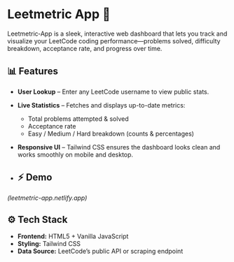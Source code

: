 # Leetmetric App 🚀

Leetmetric‑App is a sleek, interactive web dashboard that lets you track and visualize your LeetCode coding performance—problems solved, difficulty breakdown, acceptance rate, and progress over time.

## 📊 Features

- **User Lookup** – Enter any LeetCode username to view public stats.  
- **Live Statistics** – Fetches and displays up-to-date metrics:  
  - Total problems attempted & solved  
  - Acceptance rate  
  - Easy / Medium / Hard breakdown (counts & percentages)    
- **Responsive UI** – Tailwind CSS ensures the dashboard looks clean and works smoothly on mobile and desktop.
  
- ## ⚡ Demo

*(leetmetric-app.netlify.app)*

## ⚙️ Tech Stack

- **Frontend:** HTML5 + Vanilla JavaScript  
- **Styling:** Tailwind CSS  
- **Data Source:** LeetCode’s public API or scraping endpoint  


